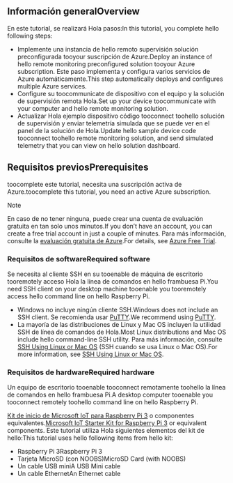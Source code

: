 ## <a name="overview"></a><span data-ttu-id="c03f9-101">Información general</span><span class="sxs-lookup"><span data-stu-id="c03f9-101">Overview</span></span>

<span data-ttu-id="c03f9-102">En este tutorial, se realizará Hola pasos:</span><span class="sxs-lookup"><span data-stu-id="c03f9-102">In this tutorial, you complete hello following steps:</span></span>

- <span data-ttu-id="c03f9-103">Implemente una instancia de hello remoto supervisión solución preconfigurada tooyour suscripción de Azure.</span><span class="sxs-lookup"><span data-stu-id="c03f9-103">Deploy an instance of hello remote monitoring preconfigured solution tooyour Azure subscription.</span></span> <span data-ttu-id="c03f9-104">Este paso implementa y configura varios servicios de Azure automáticamente.</span><span class="sxs-lookup"><span data-stu-id="c03f9-104">This step automatically deploys and configures multiple Azure services.</span></span>
- <span data-ttu-id="c03f9-105">Configure su toocommunicate de dispositivo con el equipo y la solución de supervisión remota Hola.</span><span class="sxs-lookup"><span data-stu-id="c03f9-105">Set up your device toocommunicate with your computer and hello remote monitoring solution.</span></span>
- <span data-ttu-id="c03f9-106">Actualizar Hola ejemplo dispositivo código tooconnect toohello solución de supervisión y enviar telemetría simulada que se puede ver en el panel de la solución de Hola.</span><span class="sxs-lookup"><span data-stu-id="c03f9-106">Update hello sample device code tooconnect toohello remote monitoring solution, and send simulated telemetry that you can view on hello solution dashboard.</span></span>

## <a name="prerequisites"></a><span data-ttu-id="c03f9-107">Requisitos previos</span><span class="sxs-lookup"><span data-stu-id="c03f9-107">Prerequisites</span></span>

<span data-ttu-id="c03f9-108">toocomplete este tutorial, necesita una suscripción activa de Azure.</span><span class="sxs-lookup"><span data-stu-id="c03f9-108">toocomplete this tutorial, you need an active Azure subscription.</span></span>

> [!NOTE]
> <span data-ttu-id="c03f9-109">En caso de no tener ninguna, puede crear una cuenta de evaluación gratuita en tan solo unos minutos.</span><span class="sxs-lookup"><span data-stu-id="c03f9-109">If you don’t have an account, you can create a free trial account in just a couple of minutes.</span></span> <span data-ttu-id="c03f9-110">Para más información, consulte la [evaluación gratuita de Azure][lnk-free-trial].</span><span class="sxs-lookup"><span data-stu-id="c03f9-110">For details, see [Azure Free Trial][lnk-free-trial].</span></span>

### <a name="required-software"></a><span data-ttu-id="c03f9-111">Requisitos de software</span><span class="sxs-lookup"><span data-stu-id="c03f9-111">Required software</span></span>

<span data-ttu-id="c03f9-112">Se necesita al cliente SSH en su tooenable de máquina de escritorio tooremotely acceso Hola la línea de comandos en hello frambuesa Pi.</span><span class="sxs-lookup"><span data-stu-id="c03f9-112">You need SSH client on your desktop machine tooenable you tooremotely access hello command line on hello Raspberry Pi.</span></span>

- <span data-ttu-id="c03f9-113">Windows no incluye ningún cliente SSH.</span><span class="sxs-lookup"><span data-stu-id="c03f9-113">Windows does not include an SSH client.</span></span> <span data-ttu-id="c03f9-114">Se recomienda usar [PuTTY](http://www.putty.org/).</span><span class="sxs-lookup"><span data-stu-id="c03f9-114">We recommend using [PuTTY](http://www.putty.org/).</span></span>
- <span data-ttu-id="c03f9-115">La mayoría de las distribuciones de Linux y Mac OS incluyen la utilidad SSH de línea de comandos de Hola.</span><span class="sxs-lookup"><span data-stu-id="c03f9-115">Most Linux distributions and Mac OS include hello command-line SSH utility.</span></span> <span data-ttu-id="c03f9-116">Para más información, consulte [SSH Using Linux or Mac OS](https://www.raspberrypi.org/documentation/remote-access/ssh/unix.md) (SSH cuando se usa Linux o Mac OS).</span><span class="sxs-lookup"><span data-stu-id="c03f9-116">For more information, see [SSH Using Linux or Mac OS](https://www.raspberrypi.org/documentation/remote-access/ssh/unix.md).</span></span>

### <a name="required-hardware"></a><span data-ttu-id="c03f9-117">Requisitos de hardware</span><span class="sxs-lookup"><span data-stu-id="c03f9-117">Required hardware</span></span>

<span data-ttu-id="c03f9-118">Un equipo de escritorio tooenable tooconnect remotamente toohello la línea de comandos en hello frambuesa Pi.</span><span class="sxs-lookup"><span data-stu-id="c03f9-118">A desktop computer tooenable you tooconnect remotely toohello command line on hello Raspberry Pi.</span></span>

<span data-ttu-id="c03f9-119">[Kit de inicio de Microsoft IoT para Raspberry Pi 3][lnk-starter-kits] o componentes equivalentes.</span><span class="sxs-lookup"><span data-stu-id="c03f9-119">[Microsoft IoT Starter Kit for Raspberry Pi 3][lnk-starter-kits] or equivalent components.</span></span> <span data-ttu-id="c03f9-120">Este tutorial utiliza Hola siguientes elementos del kit de hello:</span><span class="sxs-lookup"><span data-stu-id="c03f9-120">This tutorial uses hello following items from hello kit:</span></span>

- <span data-ttu-id="c03f9-121">Raspberry Pi 3</span><span class="sxs-lookup"><span data-stu-id="c03f9-121">Raspberry Pi 3</span></span>
- <span data-ttu-id="c03f9-122">Tarjeta MicroSD (con NOOBS)</span><span class="sxs-lookup"><span data-stu-id="c03f9-122">MicroSD Card (with NOOBS)</span></span>
- <span data-ttu-id="c03f9-123">Un cable USB mini</span><span class="sxs-lookup"><span data-stu-id="c03f9-123">A USB Mini cable</span></span>
- <span data-ttu-id="c03f9-124">Un cable Ethernet</span><span class="sxs-lookup"><span data-stu-id="c03f9-124">An Ethernet cable</span></span>

[lnk-starter-kits]: https://azure.microsoft.com/develop/iot/starter-kits/
[lnk-free-trial]: http://azure.microsoft.com/pricing/free-trial/